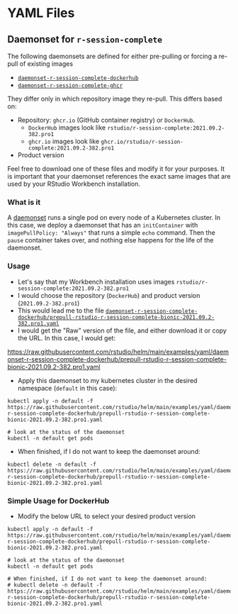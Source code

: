 # YAML Files

## Daemonset for `r-session-complete`

The following daemonsets are defined for either pre-pulling or forcing a re-pull of existing images

- [`daemonset-r-session-complete-dockerhub`](daemonset-r-session-complete-dockerhub)
- [`daemonset-r-session-complete-ghcr`](daemonset-r-session-complete-ghcr)

They differ only in which repository image they re-pull. This differs based on:

- Repository: `ghcr.io` (GitHub container registry) or `DockerHub`.
    - `DockerHub` images look like `rstudio/r-session-complete:2021.09.2-382.pro1`
    - `ghcr.io` images look like `ghcr.io/rstudio/r-session-complete:2021.09.2-382.pro1`
- Product version

Feel free to download one of these files and modify it for your purposes. It is important that your
daemonset references the exact same images that are used by your RStudio Workbench installation.

### What is it

A
[daemonset](https://kubernetes.io/docs/concepts/workloads/controllers/daemonset/)
runs a single pod on every node of a Kubernetes cluster. In this case, we
deploy a daemonset that has an `initContainer` with `imagePullPolicy: "Always"`
that runs a simple `echo` command. Then the `pause` container takes over, and
nothing else happens for the life of the daemonset.

### Usage

- Let's say that my Workbench installation uses images `rstudio/r-session-complete:2021.09.2-382.pro1`
- I would choose the repository (`DockerHub`) and product version (`2021.09.2-382.pro1`)
- This would lead me to the file [`daemonset-r-session-complete-dockerhub/prepull-rstudio-r-session-complete-bionic-2021.09.2-382.pro1.yaml`](./daemonset-r-session-complete-dockerhub/prepull-rstudio-r-session-complete-bionic-2021.09.2-382.pro1.yaml)
- I would get the "Raw" version of the file, and either download it or copy the URL. In this case, I would get:

https://raw.githubusercontent.com/rstudio/helm/main/examples/yaml/daemonset-r-session-complete-dockerhub/prepull-rstudio-r-session-complete-bionic-2021.09.2-382.pro1.yaml

- Apply this daemonset to my kubernetes cluster in the desired namespace (`default` in this case):
```
kubectl apply -n default -f https://raw.githubusercontent.com/rstudio/helm/main/examples/yaml/daemonset-r-session-complete-dockerhub/prepull-rstudio-r-session-complete-bionic-2021.09.2-382.pro1.yaml

# look at the status of the daemonset
kubectl -n default get pods
```

- When finished, if I do not want to keep the daemonset around:
```
kubectl delete -n default -f https://raw.githubusercontent.com/rstudio/helm/main/examples/yaml/daemonset-r-session-complete-dockerhub/prepull-rstudio-r-session-complete-bionic-2021.09.2-382.pro1.yaml
```

### Simple Usage for DockerHub

- Modify the below URL to select your desired product version

```
kubectl apply -n default -f https://raw.githubusercontent.com/rstudio/helm/main/examples/yaml/daemonset-r-session-complete-dockerhub/prepull-rstudio-r-session-complete-bionic-2021.09.2-382.pro1.yaml

# look at the status of the daemonset
kubectl -n default get pods

# When finished, if I do not want to keep the daemonset around:
# kubectl delete -n default -f https://raw.githubusercontent.com/rstudio/helm/main/examples/yaml/daemonset-r-session-complete-dockerhub/prepull-rstudio-r-session-complete-bionic-2021.09.2-382.pro1.yaml
```
